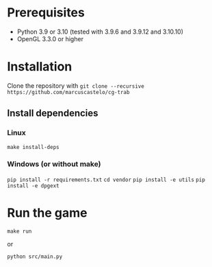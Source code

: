 # Prerequisites

- Python 3.9 or 3.10 (tested with 3.9.6 and 3.9.12 and 3.10.10)
- OpenGL 3.3.0 or higher

# Installation

Clone the repository with `git clone --recursive https://github.com/marcuscastelo/cg-trab`

## Install dependencies

### Linux

`make install-deps`

### Windows (or without make)

`pip install -r requirements.txt`
`cd vendor`
`pip install -e utils`
`pip install -e dpgext`


# Run the game

`make run` 

or

`python src/main.py`

